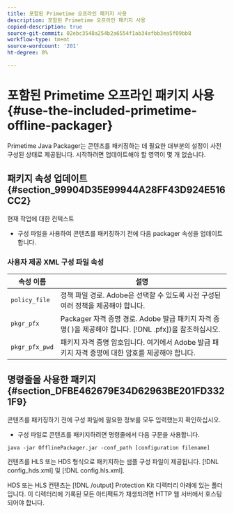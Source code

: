 ```yaml
---
title: 포함된 Primetime 오프라인 패키지 사용
description: 포함된 Primetime 오프라인 패키지 사용
copied-description: true
source-git-commit: 02ebc3548a254b2a6554f1ab34afbb3ea5f09bb8
workflow-type: tm+mt
source-wordcount: '201'
ht-degree: 0%

---
```


# 포함된 Primetime 오프라인 패키지 사용{#use-the-included-primetime-offline-packager}

Primetime Java Packager는 콘텐츠를 패키징하는 데 필요한 대부분의 설정이 사전 구성된 상태로 제공됩니다. 시작하려면 업데이트해야 할 영역이 몇 개 없습니다.

## 패키지 속성 업데이트 {#section_99904D35E99944A28FF43D924E516CC2}

현재 작업에 대한 컨텍스트

* 구성 파일을 사용하여 콘텐츠를 패키징하기 전에 다음 packager 속성을 업데이트합니다.

### 사용자 제공 XML 구성 파일 속성

| 속성 이름 | 설명 |
|---|---|
| `policy_file` | 정책 파일 경로. Adobe은 선택할 수 있도록 사전 구성된 여러 정책을 제공해야 합니다. |
| `pkgr_pfx` | Packager 자격 증명 경로. Adobe 발급 패키지 자격 증명( )을 제공해야 합니다. [!DNL .pfx])을 참조하십시오. |
| `pkgr_pfx_pwd` | 패키지 자격 증명 암호입니다. 여기에서 Adobe 발급 패키지 자격 증명에 대한 암호를 제공해야 합니다. |

## 명령줄을 사용한 패키지 {#section_DFBE462679E34D62963BE201FD3321F9}

콘텐츠를 패키징하기 전에 구성 파일에 필요한 정보를 모두 입력했는지 확인하십시오.

* 구성 파일로 콘텐츠를 패키지하려면 명령줄에서 다음 구문을 사용합니다.

```
java -jar OfflinePackager.jar -conf_path [configuration filename]
```

컨텐츠를 HLS 또는 HDS 형식으로 패키지하는 샘플 구성 파일이 제공됩니다. [!DNL config_hds.xml] 및 [!DNL config.hls.xml].

HDS 또는 HLS 컨텐츠는 [!DNL /output] Protection Kit 디렉터리 아래에 있는 폴더입니다. 이 디렉터리에 기록된 모든 아티팩트가 재생되려면 HTTP 웹 서버에서 호스팅되어야 합니다.
